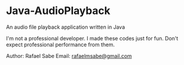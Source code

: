 # Java-AudioPlayback
An audio file playback application written in Java

I'm not a professional developer. I made these codes just for fun. Don't expect professional performance from them.

Author: Rafael Sabe
Email: rafaelmsabe@gmail.com
